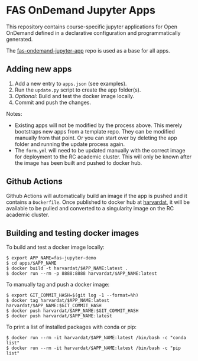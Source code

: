 # FAS OnDemand Jupyter Apps

This repository contains course-specific jupyter applications for Open OnDemand defined in a declarative configuration and programmatically generated. 

The [fas-ondemand-jupyter-app](https://github.com/fasrc/fas-ondemand-jupyter-app.git) repo is used as a base for all apps.

## Adding new apps

1. Add a new entry to `apps.json` (see examples).
2. Run the `update.py` script to create the app folder(s). 
3. _Optional_: Build and test the docker image locally.
4. Commit and push the changes.

Notes:
- Existing apps will not be modified by the process above. This merely bootstraps new apps from a template repo. They can be modified manually from that point. Or you can start over by deleting the app folder and running the update process again.
- The `form.yml` will need to be updated manually with the correct image for deployment to the RC academic cluster. This will only be known after the image has been built and pushed to docker hub.

## Github Actions

Github Actions will automatically build an image if the app is pushed and it contains a `Dockerfile`. Once published to docker hub at [harvardat](https://hub.docker.com/u/harvardat), it will be available to be pulled and converted to a singularity image on the RC academic cluster. 

## Building and testing docker images

To build and test a docker image locally:

```
$ export APP_NAME=fas-jupyter-demo
$ cd apps/$APP_NAME
$ docker build -t harvardat/$APP_NAME:latest .
$ docker run --rm -p 8888:8888 harvardat/$APP_NAME:latest
```

To manually tag and push a docker image:

```
$ export GIT_COMMIT_HASH=$(git log -1 --format=%h)
$ docker tag harvardat/$APP_NAME:latest harvardat/$APP_NAME:$GIT_COMMIT_HASH
$ docker push harvardat/$APP_NAME:$GIT_COMMIT_HASH
$ docker push harvardat/$APP_NAME:latest
```

To print a list of installed packages with conda or pip:

```
$ docker run --rm -it harvardat/$APP_NAME:latest /bin/bash -c "conda list"
$ docker run --rm -it harvardat/$APP_NAME:latest /bin/bash -c "pip list"
```

